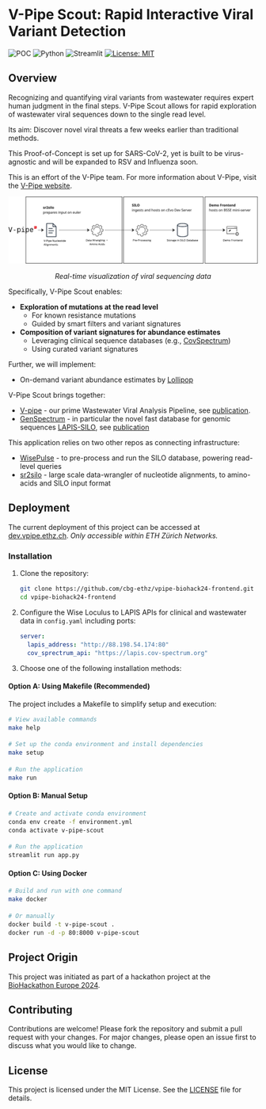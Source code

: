 # V-Pipe Scout: Rapid Interactive Viral Variant Detection 

![POC](https://img.shields.io/badge/status-POC-yellow)
![Python](https://img.shields.io/badge/python-3.9%2B-blue)
![Streamlit](https://img.shields.io/badge/streamlit-1.45.0-brightgreen)
[![License: MIT](https://img.shields.io/badge/License-MIT-yellow.svg)](https://opensource.org/licenses/MIT)


## Overview

Recognizing and quantifying viral variants from wastewater requires expert human judgment in the final steps.
V-Pipe Scout allows for rapid exploration of wastewater viral sequences down to the single read level. 

Its aim: Discover novel viral threats a few weeks earlier than traditional methods.

This Proof-of-Concept is set up for SARS-CoV-2, yet is built to be virus-agnostic and will be expanded to RSV and Influenza soon.

This is an effort of the V-Pipe team.
For more information about V-Pipe, visit the [V-Pipe website](https://cbg-ethz.github.io/V-pipe/).

<div align="center">
  <img src="images/1Month_POC_FastQueryReads.png" alt="Fast Query Visualization" width="800"/>
  <p><em>Real-time visualization of viral sequencing data</em></p>
</div>

Specifically, V-Pipe Scout enables:
- **Exploration of mutations at the read level**  
    - For known resistance mutations  
    - Guided by smart filters and variant signatures
- **Composition of variant signatures for abundance estimates**  
    - Leveraging clinical sequence databases (e.g., [CovSpectrum](https://cov-spectrum.org/))  
    - Using curated variant signatures

Further, we will implement:
- On-demand variant abundance estimates by [Lollipop](https://github.com/cbg-ethz/LolliPop)

V-Pipe Scout brings together:
- [V-pipe](https://github.com/cbg-ethz/V-pipe) - our prime Wastewater Viral Analysis Pipeline, see [publication](https://www.biorxiv.org/content/10.1101/2023.10.16.562462v1.full). 
- [GenSpectrum](https://genspectrum.org/) - in particular the novel fast database for genomic sequences [LAPIS-SILO](https://github.com/GenSpectrum/LAPIS-SILO), see [publication](https://bmcbioinformatics.biomedcentral.com/articles/10.1186/s12859-023-05364-3)


This application relies on two other repos as connecting infrastructure:
- [WisePulse](https://github.com/cbg-ethz/WisePulse) - to pre-process and run the SILO database, powering read-level queries
- [sr2silo](https://github.com/cbg-ethz/sr2silo) - large scale data-wrangler of nucleotide alignments, to amino-acids and SILO input format


## Deployment

The current deployment of this project can be accessed at [dev.vpipe.ethz.ch](http://dev.vpipe.ethz.ch).
_Only accessible within ETH Zürich Networks._


### Installation

1. Clone the repository:
    ```sh
    git clone https://github.com/cbg-ethz/vpipe-biohack24-frontend.git
    cd vpipe-biohack24-frontend
    ```

2. Configure the Wise Loculus to LAPIS APIs for clinical and wastewater data in `config.yaml` including ports:
    ```yaml
    server:
      lapis_address: "http://88.198.54.174:80"
      cov_sprectrum_api: "https://lapis.cov-spectrum.org"
    ```

3. Choose one of the following installation methods:

#### Option A: Using Makefile (Recommended)

The project includes a Makefile to simplify setup and execution:

```sh
# View available commands
make help

# Set up the conda environment and install dependencies
make setup

# Run the application
make run
```

#### Option B: Manual Setup

```sh
# Create and activate conda environment
conda env create -f environment.yml
conda activate v-pipe-scout

# Run the application
streamlit run app.py
```

#### Option C: Using Docker

```sh
# Build and run with one command
make docker

# Or manually
docker build -t v-pipe-scout .
docker run -d -p 80:8000 v-pipe-scout
```


## Project Origin

This project was initiated as part of a hackathon project at the [BioHackathon Europe 2024](https://biohackathon-europe.org/).


## Contributing

Contributions are welcome! Please fork the repository and submit a pull request with your changes. For major changes, please open an issue first to discuss what you would like to change.

## License

This project is licensed under the MIT License. See the [LICENSE](LICENSE) file for details.
